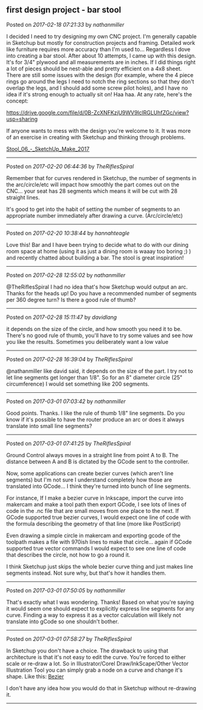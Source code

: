 ## first design project - bar stool
Posted on *2017-02-18 07:21:33* by *nathanmiller*

I decided I need to try designing my own CNC project. I'm generally capable in Sketchup but mostly for construction projects and framing. Detailed work like furniture requires more accuracy than I'm used to...
Regardless I dove into creating a bar stool. After about 10 attempts, I came up with this design. It's for 3/4" plywood and all measurements are in inches. If I did things right a lot of pieces should be nest-able and pretty efficient on a 4x8 sheet. There are still some issues with the design (for example, where the 4 piece rings go around the legs I need to notch the ring sections so that they don't overlap the legs, and I should add some screw pilot holes), and I have no idea if it's strong enough to actually sit on! Haa haa. 
At any rate, here's the concept: 

https://drive.google.com/file/d/0B-ZcXNFKzjU9WV9lclRGLUhfZGc/view?usp=sharing

If anyone wants to mess with the design you're welcome to it. It was more of an exercise in creating with Sketchup and thinking through problems. 

 [Stool_06_-_SketchUp_Make_2017](//muut.com/u/maslowcnc/s3/:maslowcnc:YyAy:stool_06__sketchup_make_2017.png.jpg)

---

Posted on *2017-02-20 06:44:36* by *TheRiflesSpiral*

Remember that for curves rendered in Sketchup, the number of segments in the arc/circle/etc will impact how smoothly the part comes out on the CNC... your seat has 28 segments which means it will be cut with 28 straight lines.

It's good to get into the habit of setting the number of segments to an appropriate number immediately after drawing a curve. (Arc/circle/etc)

---

Posted on *2017-02-20 10:38:44* by *hannahteagle*

Love this! Bar and I have been trying to decide what to do with our dining room space at home (using it as just a dining room is waaay too boring ;) ) and recently chatted about building a bar. The stool is great inspiration!

---

Posted on *2017-02-28 12:55:02* by *nathanmiller*

@TheRiflesSpiral I had no idea that's how Sketchup would output an arc. Thanks for the heads up! Do you have a recommended number of segments per 360 degree turn? Is there a good rule of thumb?

---

Posted on *2017-02-28 15:11:47* by *davidlang*

it depends on the size of the circle, and how smooth you need it to be. There's no good rule of thumb, you'll have to try some values and see how you like the results. Sometimes you deliberately want a low value

---

Posted on *2017-02-28 16:39:04* by *TheRiflesSpiral*

@nathanmiller like david said, it depends on the size of the part. I try not to let line segments get longer than 1/8". So for an 8" diameter circle (25" circumference) I would set something like 200 segments.

---

Posted on *2017-03-01 07:03:42* by *nathanmiller*

Good points. Thanks. I like the rule of thumb 1/8" line segments. Do you know if it's possible to have the router produce an arc or does it always translate into small line segments?

---

Posted on *2017-03-01 07:41:25* by *TheRiflesSpiral*

Ground Control always moves in a straight line from point A to B. The distance between A and B is dictated by the GCode sent to the controller.

Now, some applications can create bezier curves (which aren't line segments) but I'm not sure I understand completely how those are translated into GCode... I think they're turned into bunch of line segments.

For instance, If I make a bezier curve in Inkscape, import the curve into makercam and make a tool path then export GCode, I see lots of lines of code in the .nc file that are small moves from one place to the next. If GCode supported true bezier curves, I would expect one line of code with the formula describing the geometry of that line (more like PostScript)

Even drawing a simple circle in makercam and exporting gcode of the toolpath makes a file with 970ish lines to make that circle... again if GCode supported true vector commands I would expect to see one line of code that describes the circle, not how to go a round it.

I think Sketchup just skips the whole bezier curve thing and just makes line segments instead. Not sure why, but that's how it handles them.

---

Posted on *2017-03-01 07:50:05* by *nathanmiller*

That's exactly what I was wondering. Thanks! 
Based on what you're saying it would seem one should expect to explicitly express line segments for any curve. Finding a way to express it as a vector calculation will likely not translate into gCode so one shouldn't bother.

---

Posted on *2017-03-01 07:58:27* by *TheRiflesSpiral*

In Sketchup you don't have a choice. The drawback to using that architecture is that it's not easy to edit the curve. You're forced to either scale or re-draw a lot. So in Illustrator/Corel Draw/InkScape/Other Vector Illustration Tool you can simply grab a node on a curve and change it's shape. Like this:  [Bezier](//muut.com/u/maslowcnc/s1/:maslowcnc:rZyO:bezier.jpg.jpg) 

I don't have any idea how you would do that in Sketchup without re-drawing it.

---


